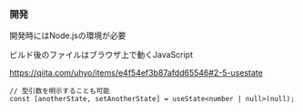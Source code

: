 ### 開発

開発時にはNode.jsの環境が必要

ビルド後のファイルはブラウザ上で動くJavaScript

https://qiita.com/uhyo/items/e4f54ef3b87afdd65546#2-5-usestate

```
// 型引数を明示することも可能
const [anotherState, setAnotherState] = useState<number | null>(null);
```